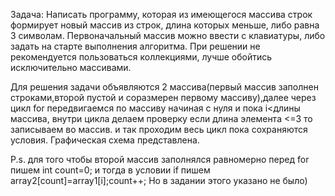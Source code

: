 Задача: Написать программу, которая из имеющегося массива строк формирует новый массив из строк, длина которых меньше, либо равна 3 символам. Первоначальный массив можно ввести с клавиатуры, либо задать на старте выполнения алгоритма. При решении не рекомендуется пользоваться коллекциями, лучше обойтись исключительно массивами.

Для решения задачи объявляются 2 массива(первый массив заполнен строками,второй пустой и соразмерен первому массиву),далее через цикл for передвигаемся по массиву начиная с нуля и пока i<длины массива, внутри цикла делаем проверку если длина элемента <=3 то записываем во массив. и так проходим весь цикл пока сохраняются условия. Графическая схема представлена.

P.s. для того чтобы второй массив заполнялся равномерно перед for пишем int count=0; и тогда в условии if пишем
array2[count]=array1[i];count++; Но в задании этого указано не было)